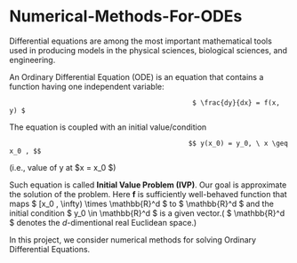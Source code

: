 # Numerical-Methods-For-ODEs


Differential equations are among the most important mathematical tools used in producing models in the physical sciences, biological sciences, and engineering. 

An Ordinary Differential Equation (ODE) is an equation that contains a function having one independent variable:

                                                  $ \frac{dy}{dx} = f(x, y) $

The equation is coupled with an initial value/condition 

                                                 $$ y(x_0) = y_0, \ x \geq x_0 , $$ 


(i.e., value  of y at $x = x_0 $) 

Such equation is called **Initial Value Problem (IVP)**. Our goal is approximate the solution of the problem. Here **f** is sufficiently well-behaved function that maps $ [x_0 , \infty) \times \mathbb{R}^d $ to $ \mathbb{R}^d $ and the initial condition $ y_0 \in \mathbb{R}^d $ is a given vector.( $ \mathbb{R}^d $ denotes the *d*-dimentional real Euclidean space.)

In this project, we consider numerical methods for solving Ordinary Differential Equations.

